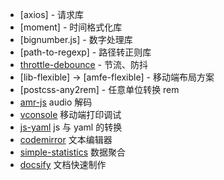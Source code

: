 - [axios] - 请求库
- [moment] - 时间格式化库
- [bignumber.js] - 数字处理库
- [path-to-regexp] - 路径转正则库
- [throttle-debounce](https://github.com/niksy/throttle-debounce) - 节流、防抖
- [lib-flexible] -> [amfe-flexible] - 移动端布局方案
- [postcss-any2rem] - 任意单位转换 rem
- [amr-js](https://www.npmjs.com/package/amr-js) audio 解码
- [vconsole](https://github.com/Tencent/vConsole) 移动端打印调试
- [js-yaml](https://www.npmjs.com/package/js-yaml) js 与 yaml 的转换
- [codemirror](https://codemirror.net/) 文本编辑器
- [simple-statistics](https://simplestatistics.org/) 数据聚合
- [docsify](https://docsify.js.org/) 文档快速制作